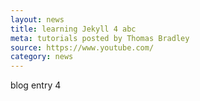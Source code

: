 ```yaml
---
layout: news
title: learning Jekyll 4 abc
meta: tutorials posted by Thomas Bradley
source: https://www.youtube.com/
category: news
---
```


blog entry 4
